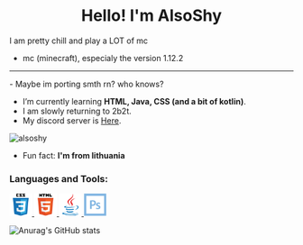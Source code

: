 
<h1 align="center">Hello! I'm AlsoShy</h1>
I am pretty chill and play a LOT of mc

- mc (minecraft), especialy the version 1.12.2
<hr>
- Maybe im porting smth rn? who knows?

- I’m currently learning **HTML, Java, CSS (and a bit of kotlin)**.
- I am slowly returning to 2b2t.
- My discord server is [Here](https://discord.gg/g8ZxrmBAt9).


 <img src="https://img.shields.io/badge/Discord:-alsoshy-gray.svg?colorA=5865F2&colorB=636ee2&style=for-the-badge" alt="alsoshy" />

- Fun fact: **I'm from lithuania** 
</p>

<h3 align="left">Languages and Tools:</h3>
<p align="left"> <a href="https://www.w3schools.com/css/" target="_blank" rel="noreferrer"> <img src="https://raw.githubusercontent.com/devicons/devicon/master/icons/css3/css3-original-wordmark.svg" alt="css3" width="40" height="40"/> </a> <a href="https://www.w3.org/html/" target="_blank" rel="noreferrer"> <img src="https://raw.githubusercontent.com/devicons/devicon/master/icons/html5/html5-original-wordmark.svg" alt="html5" width="40" height="40"/> </a> <a href="https://www.java.com" target="_blank" rel="noreferrer"> <img src="https://raw.githubusercontent.com/devicons/devicon/master/icons/java/java-original.svg" alt="java" width="40" height="40"/> </a> <a   <a href="https://www.photoshop.com/en" target="_blank" rel="noreferrer"> <img src="https://raw.githubusercontent.com/devicons/devicon/master/icons/photoshop/photoshop-line.svg" alt="photoshop" width="40" height="40"/> </a> </p>

![Anurag's GitHub stats](https://github-readme-stats.vercel.app/api?username=alsoshy&show_icons=true&theme=tokyonight)
